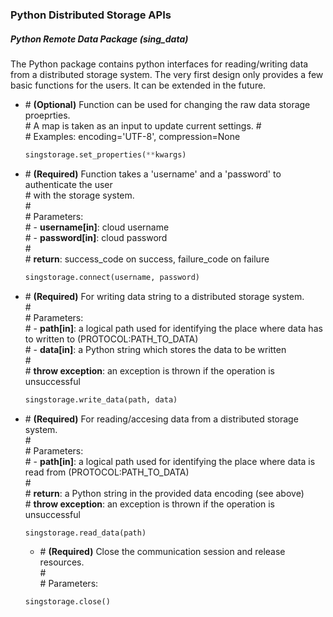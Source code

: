### Python Distributed Storage APIs 

##### Python Remote Data Package (sing_data)
The Python package contains python interfaces for reading/writing data from a distributed storage system.
The very first design only provides a few basic functions for the users. It can be extended in the future.


- \# **(Optional)** Function can be used for changing the raw data storage proeprties.  
  \# A map is taken as an input to update current settings. 
  \#  
  \# Examples: encoding='UTF-8', compression=None  
  ```python
  singstorage.set_properties(**kwargs)
  ```
  
- \# **(Required)** Function takes a 'username' and a 'password' to authenticate the user  
  \# with the storage system.  
  \#  
  \# Parameters:  
  \# - **username[in]**: cloud username  
  \# - **password[in]**: cloud password  
  \#  
  \#  **return**: success_code on success, failure_code on failure  
  ```python
  singstorage.connect(username, password)
  ```
 
- \# **(Required)** For writing data string to a distributed storage system.  
  \#  
  \# Parameters:  
  \# - **path[in]**: a logical path used for identifying the place where data has to written to (PROTOCOL:PATH_TO_DATA)  
  \# - **data[in]**: a Python string which stores the data to be written   
  \#    
  \#  **throw exception**: an exception is thrown if the operation is unsuccessful  
  ```python
  singstorage.write_data(path, data)
  ```
  
  
- \# **(Required)** For reading/accesing data from a distributed storage system.  
  \#  
  \# Parameters:  
  \# - **path[in]**: a logical path used for identifying the place where data is read from (PROTOCOL:PATH_TO_DATA)  
  \#   
  \#  **return**: a Python string in the provided data encoding (see above)  
  \#  **throw exception**: an exception is thrown if the operation is unsuccessful  
  ```python
  singstorage.read_data(path)
  ``` 
  
  - \# **(Required)** Close the communication session and release resources.  
  \#  
  \# Parameters:   
  ```python
  singstorage.close()
  ```
 
